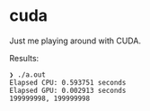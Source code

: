 # cuda
Just me playing around with CUDA.

Results:
```
❯ ./a.out
Elapsed CPU: 0.593751 seconds
Elapsed GPU: 0.002913 seconds
199999998, 199999998
```
